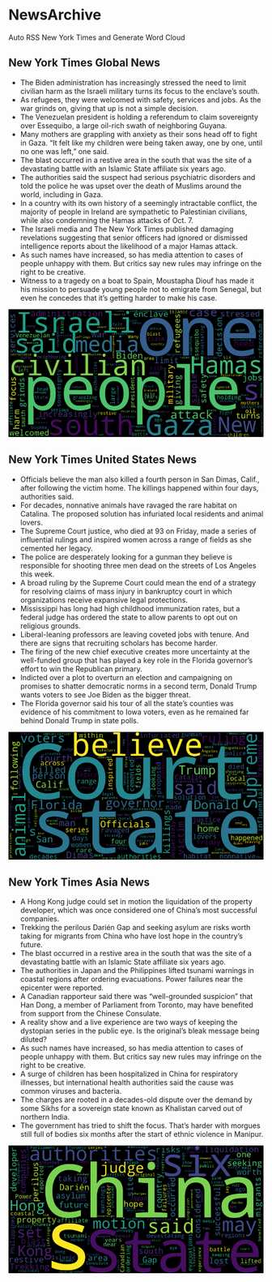 # NewsArchive
Auto RSS New York Times and Generate Word Cloud

## New York Times Global News
* The Biden administration has increasingly stressed the need to limit civilian harm as the Israeli military turns its focus to the enclave’s south.
* As refugees, they were welcomed with safety, services and jobs. As the war grinds on, giving that up is not a simple decision.
* The Venezuelan president is holding a referendum to claim sovereignty over Essequibo, a large oil-rich swath of neighboring Guyana.
* Many mothers are grappling with anxiety as their sons head off to fight in Gaza. “It felt like my children were being taken away, one by one, until no one was left,” one said.
* The blast occurred in a restive area in the south that was the site of a devastating battle with an Islamic State affiliate six years ago.
* The authorities said the suspect had serious psychiatric disorders and told the police he was upset over the death of Muslims around the world, including in Gaza.
* In a country with its own history of a seemingly intractable conflict, the majority of people in Ireland are sympathetic to Palestinian civilians, while also condemning the Hamas attacks of Oct. 7.
* The Israeli media and The New York Times published damaging revelations suggesting that senior officers had ignored or dismissed intelligence reports about the likelihood of a major Hamas attack.
* As such names have increased, so has media attention to cases of people unhappy with them. But critics say new rules may infringe on the right to be creative.
* Witness to a tragedy on a boat to Spain, Moustapha Diouf has made it his mission to persuade young people not to emigrate from Senegal, but even he concedes that it’s getting harder to make his case.

![Global](./global.png)
## New York Times United States News
* Officials believe the man also killed a fourth person in San Dimas, Calif., after following the victim home. The killings happened within four days, authorities said.
* For decades, nonnative animals have ravaged the rare habitat on Catalina. The proposed solution has infuriated local residents and animal lovers.
* The Supreme Court justice, who died at 93 on Friday, made a series of influential rulings and inspired women across a range of fields as she cemented her legacy.
* The police are desperately looking for a gunman they believe is responsible for shooting three men dead on the streets of Los Angeles this week.
* A broad ruling by the Supreme Court could mean the end of a strategy for resolving claims of mass injury in bankruptcy court in which organizations receive expansive legal protections.
* Mississippi has long had high childhood immunization rates, but a federal judge has ordered the state to allow parents to opt out on religious grounds.
* Liberal-leaning professors are leaving coveted jobs with tenure. And there are signs that recruiting scholars has become harder.
* The firing of the new chief executive creates more uncertainty at the well-funded group that has played a key role in the Florida governor’s effort to win the Republican primary.
* Indicted over a plot to overturn an election and campaigning on promises to shatter democratic norms in a second term, Donald Trump wants voters to see Joe Biden as the bigger threat.
* The Florida governor said his tour of all the state’s counties was evidence of his commitment to Iowa voters, even as he remained far behind Donald Trump in state polls.

![US](./usnews.png)
## New York Times Asia News
* A Hong Kong judge could set in motion the liquidation of the property developer, which was once considered one of China’s most successful companies.
* Trekking the perilous Darién Gap and seeking asylum are risks worth taking for migrants from China who have lost hope in the country’s future.
* The blast occurred in a restive area in the south that was the site of a devastating battle with an Islamic State affiliate six years ago.
* The authorities in Japan and the Philippines lifted tsunami warnings in coastal regions after ordering evacuations. Power failures near the epicenter were reported.
* A Canadian rapporteur said there was “well-grounded suspicion” that Han Dong, a member of Parliament from Toronto, may have benefited from support from the Chinese Consulate.
* A reality show and a live experience are two ways of keeping the dystopian series in the public eye. Is the original’s bleak message being diluted?
* As such names have increased, so has media attention to cases of people unhappy with them. But critics say new rules may infringe on the right to be creative.
* A surge of children has been hospitalized in China for respiratory illnesses, but international health authorities said the cause was common viruses and bacteria.
* The charges are rooted in a decades-old dispute over the demand by some Sikhs for a sovereign state known as Khalistan carved out of northern India.
* The government has tried to shift the focus. That’s harder with morgues still full of bodies six months after the start of ethnic violence in Manipur.

![Asian](./asian.png)
